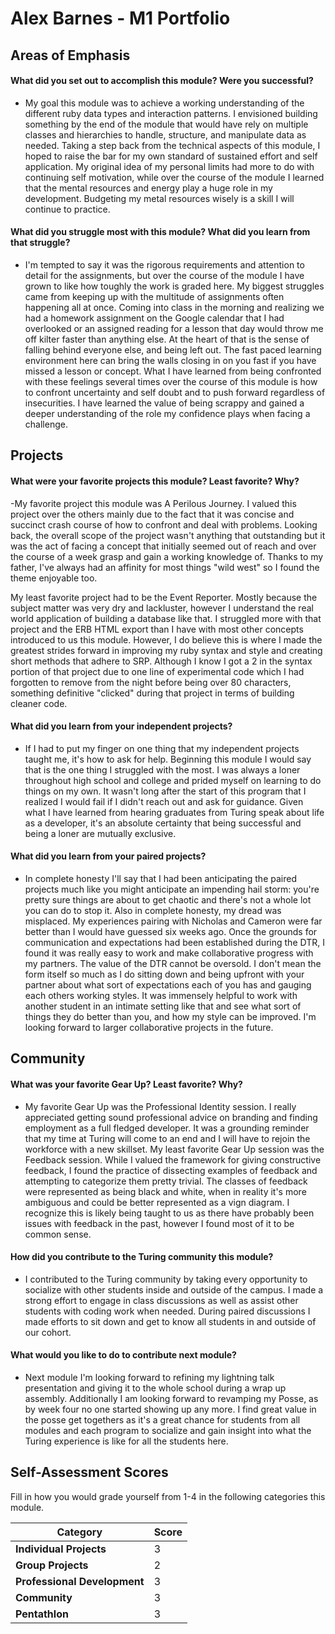 # Alex Barnes - M1 Portfolio

## Areas of Emphasis

#### What did you set out to accomplish this module? Were you successful?

- My goal this module was to achieve a working understanding of the different
ruby data types and interaction patterns.  I envisioned building something by
the end of the module that would have rely on multiple classes and hierarchies to
handle, structure, and manipulate data as needed.  Taking a step back from the
technical aspects of this module, I hoped to raise the bar for my own standard
of sustained effort and self application.  My original idea of my personal limits
had more to do with continuing self motivation, while over the course of the
module I learned that the mental resources and energy play a huge role in my
development.  Budgeting my metal resources wisely is a skill I will continue to
practice.

#### What did you struggle most with this module? What did you learn from that struggle?

- I'm tempted to say it was the rigorous requirements and attention to detail
for the assignments, but over the course of the module I have grown to like
how toughly the work is graded here. My biggest struggles came from keeping up
with the multitude of assignments often happening all at once.  Coming into
class in the morning and realizing we had a homework assignment on the Google
calendar that I had overlooked or an assigned reading for a lesson that day
would throw me off kilter faster than anything else.  At the heart of that is
the sense of falling behind everyone else, and being left out.  The fast paced
learning environment here can bring the walls closing in on you fast if you
have missed a lesson or concept. What I have learned from being confronted with
these feelings several times over the course of this module is how to confront
uncertainty and self doubt and to push forward regardless of insecurities.  I
have learned the value of being scrappy and gained a deeper understanding of
the role my confidence plays when facing a challenge.

## Projects

#### What were your favorite projects this module? Least favorite? Why?

-My favorite project this module was A Perilous Journey.  I valued this project
over the others mainly due to the fact that it was concise and succinct crash
course of how to confront and deal with problems.  Looking back, the overall
scope of the project wasn't anything that outstanding but it was the act of
facing a concept that initially seemed out of reach and over the course of a week
grasp and gain a working knowledge of.  Thanks to my father, I've always had an
affinity for most things "wild west" so I found the theme enjoyable too.

My least favorite project had to be the Event Reporter.  Mostly because the subject
matter was very dry and lackluster, however I understand the real world application
of building a database like that. I struggled more with that project and the
ERB HTML export than I have with most other concepts introduced to us this module.
However, I do believe this is where I made the greatest strides forward in
improving my ruby syntax and style and creating short methods that adhere to SRP.
Although I know I got a 2 in the syntax portion of that project due to one line
of experimental code which I had forgotten to remove from the night before being
over 80 characters, something definitive "clicked" during that project in terms
of building cleaner code.

#### What did you learn from your independent projects?

- If I had to put my finger on one thing that my independent projects taught me,
it's how to ask for help.  Beginning this module I would say that is the one
thing I struggled with the most. I was always a loner throughout high school
and college and prided myself on learning to do things on my own.  It wasn't long
after the start of this program that I realized I would fail if I didn't reach
out and ask for guidance. Given what I have learned from hearing graduates
from Turing speak about life as a developer, it's an absolute certainty that
being successful and being a loner are mutually exclusive.

#### What did you learn from your paired projects?

- In complete honesty I'll say that I had been anticipating the paired projects
much like you might anticipate an impending hail storm: you're pretty sure things
are about to get chaotic and there's not a whole lot you can do to stop it. Also
in complete honesty, my dread was misplaced.  My experiences pairing with Nicholas
and Cameron were far better than I would have guessed six weeks ago.  Once the
grounds for communication and expectations had been established during the DTR,
I found it was really easy to work and make collaborative progress with my
partners.  The value of the DTR cannot be oversold.  I don't mean the form itself
so much as I do sitting down and being upfront with your partner about what sort
of expectations each of you has and gauging each others working styles. It was
immensely helpful to work with another student in an intimate setting like that
and see what sort of things they do better than you, and how my style can be
improved. I'm looking forward to larger collaborative projects in the future.

## Community

#### What was your favorite Gear Up? Least favorite? Why?
- My favorite Gear Up was the Professional Identity session.  I really appreciated
getting sound professional advice on branding and finding employment as a full
fledged developer. It was a grounding reminder that my time at Turing will come
to an end and I will have to rejoin the workforce with a new skillset.  My least
favorite Gear Up session was the Feedback session.  While I valued the framework
for giving constructive feedback, I found the practice of dissecting examples
of feedback and attempting to categorize them pretty trivial.  The classes of
feedback were represented as being black and white, when in reality it's more
ambiguous and could be better represented as a vign diagram. I recognize this
is likely being taught to us as there have probably been issues with feedback
in the past, however I found most of it to be common sense.

#### How did you contribute to the Turing community this module?
- I contributed to the Turing community by taking every opportunity to socialize
with other students inside and outside of the campus.  I made a strong effort
to engage in class discussions as well as assist other students with coding
work when needed. During paired discussions I made efforts to sit down and get
to know all students in and outside of our cohort.

#### What would you like to do to contribute next module?
- Next module I'm looking forward to refining my lightning talk presentation and
giving it to the whole school during a wrap up assembly. Additionally I am looking
forward to revamping my Posse, as by week four no one started showing up any
more.  I find great value in the posse get togethers as it's a great chance for
students from all modules and each program to socialize and gain insight into
what the Turing experience is like for all the students here.

## Self-Assessment Scores

Fill in how you would grade yourself from 1-4 in the following categories this module.

| Category                     | Score |
| -----------------------------| ----- |
| **Individual Projects**      |   3   |
| **Group Projects**           |   2   |
| **Professional Development** |   3   |
| **Community**                |   3   |
| **Pentathlon**               |   3   |
